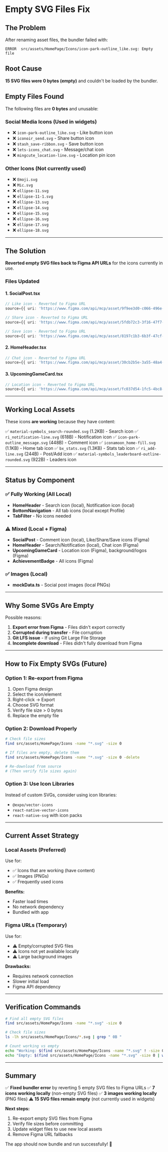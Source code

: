 # Empty SVG Files Fix

## The Problem

After renaming asset files, the bundler failed with:
```
ERROR  src/assets/HomePage/Icons/icon-park-outline_like.svg: Empty file
```

## Root Cause

**15 SVG files were 0 bytes (empty)** and couldn't be loaded by the bundler.

## Empty Files Found

The following files are **0 bytes** and unusable:

### Social Media Icons (Used in widgets)
- ❌ `icon-park-outline_like.svg` - Like button icon
- ❌ `iconoir_send.svg` - Share button icon
- ❌ `stash_save-ribbon.svg` - Save button icon
- ❌ `lets-icons_chat.svg` - Message/chat icon
- ❌ `mingcute_location-line.svg` - Location pin icon

### Other Icons (Not currently used)
- ❌ `Emoji.svg`
- ❌ `Mic.svg`
- ❌ `ellipse-11.svg`
- ❌ `ellipse-11-1.svg`
- ❌ `ellipse-13.svg`
- ❌ `ellipse-14.svg`
- ❌ `ellipse-15.svg`
- ❌ `ellipse-16.svg`
- ❌ `ellipse-17.svg`
- ❌ `ellipse-18.svg`

---

## The Solution

**Reverted empty SVG files back to Figma API URLs** for the icons currently in use.

### Files Updated

#### 1. SocialPost.tsx
```typescript
// Like icon - Reverted to Figma URL
source={{ uri: 'https://www.figma.com/api/mcp/asset/9f9ee3d0-c066-496e-a68c-a36c52a73e39' }}

// Share icon - Reverted to Figma URL
source={{ uri: 'https://www.figma.com/api/mcp/asset/5fdb72c3-3f16-47f7-b0e0-3ef7dc5e6e90' }}

// Save icon - Reverted to Figma URL
source={{ uri: 'https://www.figma.com/api/mcp/asset/8197c1b3-6b3f-47cf-aeeb-eabe07bee2e2' }}
```

#### 2. HomeHeader.tsx
```typescript
// Chat icon - Reverted to Figma URL
source={{ uri: 'https://www.figma.com/api/mcp/asset/30cb2b5e-3a55-48a4-86c9-ed876b2c1ef1' }}
```

#### 3. UpcomingGameCard.tsx
```typescript
// Location icon - Reverted to Figma URL
source={{ uri: 'https://www.figma.com/api/mcp/asset/fc037d54-1fc5-4bc8-b65f-e81ac1e20398' }}
```

---

## Working Local Assets

These icons **are working** because they have content:

✅ `material-symbols_search-rounded.svg` (1.2KB) - Search icon
✅ `ri_notification-line.svg` (618B) - Notification icon
✅ `icon-park-outline_message.svg` (448B) - Comment icon
✅ `iconamoon_home-fill.svg` (1.1KB) - Home tab icon
✅ `bx_stats.svg` (1.3KB) - Stats tab icon
✅ `ri_add-line.svg` (244B) - Post/Add icon
✅ `material-symbols_leaderboard-outline-rounded.svg` (922B) - Leaders icon

---

## Status by Component

### ✅ Fully Working (All Local)
- **HomeHeader** - Search icon (local), Notification icon (local)
- **BottomNavigation** - All tab icons (local except Profile)
- **TabFilter** - No icons needed

### ⚠️ Mixed (Local + Figma)
- **SocialPost** - Comment icon (local), Like/Share/Save icons (Figma)
- **HomeHeader** - Search/Notification (local), Chat icon (Figma)
- **UpcomingGameCard** - Location icon (Figma), background/logos (Figma)
- **AchievementBadge** - All icons (Figma)

### ✅ Images (Local)
- **mockData.ts** - Social post images (local PNGs)

---

## Why Some SVGs Are Empty

Possible reasons:
1. **Export error from Figma** - Files didn't export correctly
2. **Corrupted during transfer** - File corruption
3. **Git LFS issue** - If using Git Large File Storage
4. **Incomplete download** - Files didn't fully download from Figma

---

## How to Fix Empty SVGs (Future)

### Option 1: Re-export from Figma
1. Open Figma design
2. Select the icon/element
3. Right-click → Export
4. Choose SVG format
5. Verify file size > 0 bytes
6. Replace the empty file

### Option 2: Download Properly
```bash
# Check file sizes
find src/assets/HomePage/Icons -name "*.svg" -size 0

# If files are empty, delete them
find src/assets/HomePage/Icons -name "*.svg" -size 0 -delete

# Re-download from source
# (Then verify file sizes again)
```

### Option 3: Use Icon Libraries
Instead of custom SVGs, consider using icon libraries:
- `@expo/vector-icons`
- `react-native-vector-icons`
- `react-native-svg` with icon packs

---

## Current Asset Strategy

### Local Assets (Preferred)
Use for:
- ✅ Icons that are working (have content)
- ✅ Images (PNGs)
- ✅ Frequently used icons

**Benefits:**
- Faster load times
- No network dependency
- Bundled with app

### Figma URLs (Temporary)
Use for:
- ⚠️ Empty/corrupted SVG files
- ⚠️ Icons not yet available locally
- ⚠️ Large background images

**Drawbacks:**
- Requires network connection
- Slower initial load
- Figma API dependency

---

## Verification Commands

```bash
# Find all empty SVG files
find src/assets/HomePage/Icons -name "*.svg" -size 0

# Check file sizes
ls -lh src/assets/HomePage/Icons/*.svg | grep " 0B "

# Count working vs empty
echo "Working: $(find src/assets/HomePage/Icons -name "*.svg" ! -size 0 | wc -l)"
echo "Empty: $(find src/assets/HomePage/Icons -name "*.svg" -size 0 | wc -l)"
```

---

## Summary

✅ **Fixed bundler error** by reverting 5 empty SVG files to Figma URLs
✅ **7 icons working locally** (non-empty SVG files)
✅ **3 images working locally** (PNG files)
⚠️ **15 SVG files remain empty** (not currently used in widgets)

**Next steps:**
1. Re-export empty SVG files from Figma
2. Verify file sizes before committing
3. Update widget files to use new local assets
4. Remove Figma URL fallbacks

The app should now bundle and run successfully! 🎉

